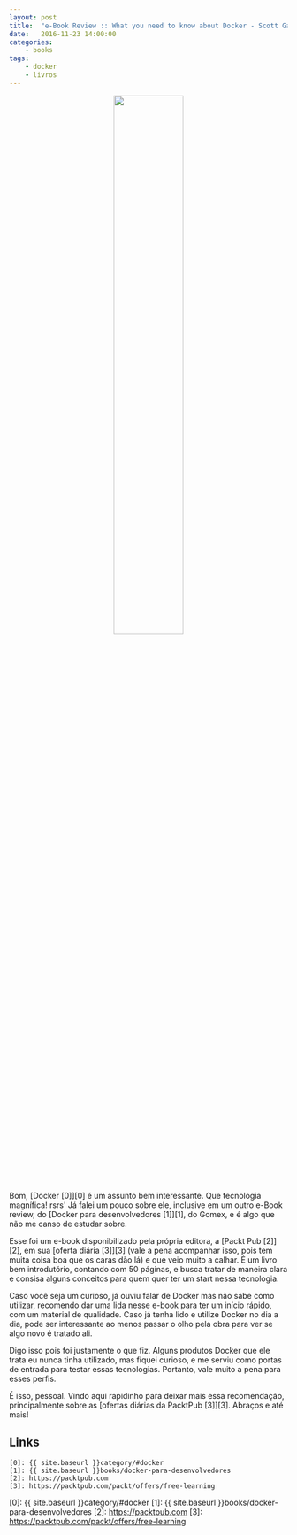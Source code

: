 ```yaml
---
layout: post
title:  "e-Book Review :: What you need to know about Docker - Scott Gallagher"
date:   2016-11-23 14:00:00
categories:
    - books
tags:
    - docker
    - livros
---
```


<div style="text-align: center;">
	<img src="{{ site.baseurl }}images/posts/2016/27.jpg" style="width:50%;" />
</div>
<br />

Bom, [Docker \[0\]][0] é um assunto bem interessante. Que tecnologia magnífica! rsrs' Já falei um pouco sobre ele, inclusive em um outro e-Book review, do [Docker para desenvolvedores \[1\]][1], do Gomex, e é algo que não me canso de estudar sobre.

Esse foi um e-book disponibilizado pela própria editora, a [Packt Pub \[2\]][2], em sua [oferta diária \[3\]][3] (vale a pena acompanhar isso, pois tem muita coisa boa que os caras dão lá) e que veio muito a calhar. É um livro bem introdutório, contando com 50 páginas, e busca tratar de maneira clara e consisa alguns conceitos para quem quer ter um start nessa tecnologia.

Caso você seja um curioso, já ouviu falar de Docker mas não sabe como utilizar, recomendo dar uma lida nesse e-book para ter um início rápido, com um material de qualidade. Caso já tenha lido e utilize Docker no dia a dia, pode ser interessante ao menos passar o olho pela obra para ver se algo novo é tratado ali. 

Digo isso pois foi justamente o que fiz. Alguns produtos Docker que ele trata eu nunca tinha utilizado, mas fiquei curioso, e me serviu como portas de entrada para testar essas tecnologias. Portanto, vale muito a pena para esses perfis.

É isso, pessoal. Vindo aqui rapidinho para deixar mais essa recomendação, principalmente sobre as [ofertas diárias da PacktPub \[3\]][3]. Abraços e até mais!

## Links

~~~
[0]: {{ site.baseurl }}category/#docker
[1]: {{ site.baseurl }}books/docker-para-desenvolvedores
[2]: https://packtpub.com
[3]: https://packtpub.com/packt/offers/free-learning
~~~

[0]: {{ site.baseurl }}category/#docker
[1]: {{ site.baseurl }}books/docker-para-desenvolvedores
[2]: https://packtpub.com
[3]: https://packtpub.com/packt/offers/free-learning
